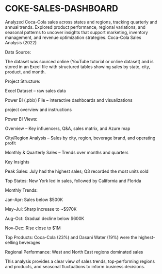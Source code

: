 # COKE-SALES-DASHBOARD
Analyzed Coca-Cola sales across states and regions, tracking quarterly and annual trends. Explored product performance, regional variations, and seasonal patterns to uncover insights that support marketing, inventory management, and revenue optimization strategies.
Coca-Cola Sales Analysis (2022)


Data Source:

The dataset was sourced online (YouTube tutorial or online dataset) and is stored in an Excel file with structured tables showing sales by state, city, product, and month.

Project Structure:

Excel Dataset – raw sales data

Power BI (.pbix) File – interactive dashboards and visualizations

project overview and instructions

Power BI Views:

Overview – Key influencers, Q&A, sales matrix, and Azure map

City/Region Analysis – Sales by city, region, beverage brand, and operating profit

Monthly & Quarterly Sales – Trends over months and quarters

Key Insights

Peak Sales: July had the highest sales; Q3 recorded the most units sold

Top States: New York led in sales, followed by California and Florida

Monthly Trends:

Jan–Apr: Sales below $500K

May–Jul: Sharp increase to ~$970K

Aug–Oct: Gradual decline below $600K

Nov–Dec: Rise close to $1M

Top Products: Coca-Cola (23%) and Dasani Water (19%) were the highest-selling beverages

Regional Performance: West and North East regions dominated sales

This analysis provides a clear view of sales trends, top-performing regions and products, and seasonal fluctuations to inform business decisions.
